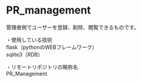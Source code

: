 # PR_management
管理者側でユーザーを登録、削除、閲覧できるものです。

・使用している技術  
flask（pythonのWEBフレームワーク）  
sqlite3（RDB）  

・リモートリポジトリの略称名  
PR_Management
